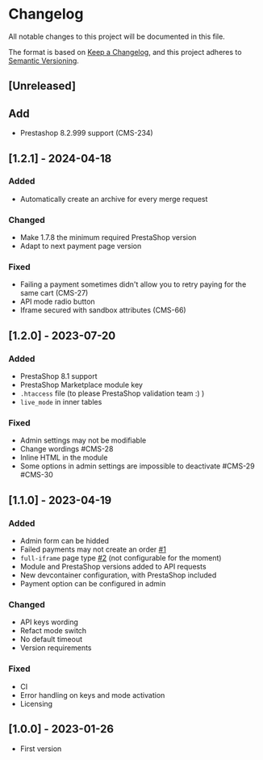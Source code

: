 # Changelog
All notable changes to this project will be documented in this file.

The format is based on [Keep a Changelog](https://keepachangelog.com/en/1.0.0/),
and this project adheres to [Semantic Versioning](https://semver.org/spec/v2.0.0.html).

## [Unreleased]

## Add
- Prestashop 8.2.999 support (CMS-234)


## [1.2.1] - 2024-04-18

### Added
- Automatically create an archive for every merge request

### Changed
- Make 1.7.8 the minimum required PrestaShop version
- Adapt to next payment page version

### Fixed
- Failing a payment sometimes didn't allow you to retry paying for the same cart (CMS-27)
- API mode radio button
- Iframe secured with sandbox attributes (CMS-66)


## [1.2.0] - 2023-07-20

### Added
- PrestaShop 8.1 support
- PrestaShop Marketplace module key
- `.htaccess` file (to please PrestaShop validation team :) )
- `live_mode` in inner tables

### Fixed
- Admin settings may not be modifiable
- Change wordings #CMS-28
- Inline HTML in the module
- Some options in admin settings are impossible to deactivate #CMS-29 #CMS-30


## [1.1.0] - 2023-04-19

### Added
- Admin form can be hidded
- Failed payments may not create an order [#1](https://gitlab.com/wearestancer/cms/prestashop/-/issues/1)
- `full-iframe` page type [#2](https://gitlab.com/wearestancer/cms/prestashop/-/issues/2) (not configurable for the moment)
- Module and PrestaShop versions added to API requests
- New devcontainer configuration, with PrestaShop included
- Payment option can be configured in admin

### Changed
- API keys wording
- Refact mode switch
- No default timeout
- Version requirements

### Fixed
- CI
- Error handling on keys and mode activation
- Licensing


## [1.0.0] - 2023-01-26
- First version
